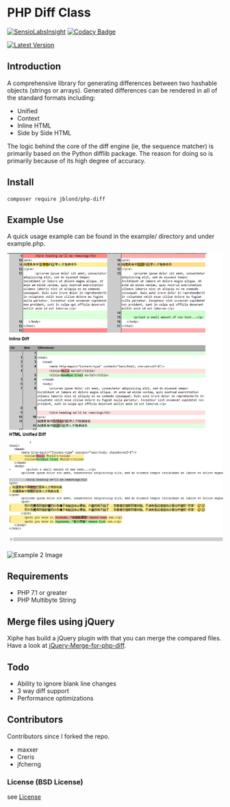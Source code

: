 # PHP Diff Class

[![SensioLabsInsight](https://insight.sensiolabs.com/projects/aa609edb-cdb1-45cf-ad51-afbdab48f6a1/mini.png)](https://insight.sensiolabs.com/projects/aa609edb-cdb1-45cf-ad51-afbdab48f6a1) [![Codacy Badge](https://api.codacy.com/project/badge/Grade/db5f8d57b1234502aeb852afc87e0dfe)](https://www.codacy.com/app/leet31337/php-diff)

[![Latest Version](https://img.shields.io/github/release/JBlond/php-diff.svg?style=flat-square&label=Release)](https://github.com/JBlond/php-diff/releases)

## Introduction

A comprehensive library for generating differences between
two hashable objects (strings or arrays). Generated differences can be
rendered in all of the standard formats including:
 * Unified
 * Context
 * Inline HTML
 * Side by Side HTML

The logic behind the core of the diff engine (ie, the sequence matcher)
is primarily based on the Python difflib package. The reason for doing
so is primarily because of its high degree of accuracy.


## Install

```
composer require jblond/php-diff
```

## Example Use

A quick usage example can be found in the example/ directory and under
example.php.

![Example Image](readme.png "Example")

![Example 2 Image](readme2.png "Example2")

## Requirements

- PHP 7.1 or greater
- PHP Multibyte String 

## Merge files using jQuery

Xiphe has build a jQuery plugin with that you can merge the compared
files. Have a look at [jQuery-Merge-for-php-diff](https://github.com/Xiphe/jQuery-Merge-for-php-diff).

## Todo

 * Ability to ignore blank line changes
 * 3 way diff support
 * Performance optimizations
 
##  Contributors

Contributors since I forked the repo.

- maxxer
- Creris
- jfcherng

### License (BSD License)

see [License](LICENSE)
